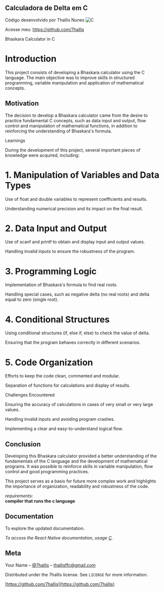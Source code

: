 ## Calculadora de Delta em C 
Código desenvolvido por Thallis Nunes 
![C](https://img.shields.io/badge/C-00599C?style=for-the-badge&logo=c&logoColor=white)


Acesse meu: https://github.com/7hallis

Bhaskara Calculator in C

# Introduction

This project consists of developing a Bhaskara calculator using the C language. The main objective was to improve skills in structured programming, variable manipulation and application of mathematical concepts.

## Motivation

The decision to develop a Bhaskara calculator came from the desire to practice fundamental C concepts, such as data input and output, flow control and manipulation of mathematical functions, in addition to reinforcing the understanding of Bhaskara's formula.

Learnings

During the development of this project, several important pieces of knowledge were acquired, including:

# 1. Manipulation of Variables and Data Types

Use of float and double variables to represent coefficients and results.

Understanding numerical precision and its impact on the final result.

# 2. Data Input and Output

Use of scanf and printf to obtain and display input and output values.

Handling invalid inputs to ensure the robustness of the program.

# 3. Programming Logic

Implementation of Bhaskara's formula to find real roots.

Handling special cases, such as negative delta (no real roots) and delta equal to zero (single root).

# 4. Conditional Structures

Using conditional structures (if, else if, else) to check the value of delta.

Ensuring that the program behaves correctly in different scenarios.

# 5. Code Organization

Efforts to keep the code clean, commented and modular.

Separation of functions for calculations and display of results.

Challenges Encountered

Ensuring the accuracy of calculations in cases of very small or very large values.

Handling invalid inputs and avoiding program crashes.

Implementing a clear and easy-to-understand logical flow.

## Conclusion

Developing this Bhaskara calculator provided a better understanding of the fundamentals of the C language and the development of mathematical programs. It was possible to reinforce skills in variable manipulation, flow control and good programming practices.

This project serves as a basis for future more complex work and highlights the importance of organization, readability and robustness of the code.




_requirements:_ <br>
**compiler that runs the c language**

## Documentation

To explore the updated documentation.

_To access the React Native documentation, usage [C](https://devdocs.io/c/)._ <br>
## Meta

Your Name – [@7hallis](https://x.com/7hallis) – thallisffc@gmail.com

Distributed under the 7hallis license. See `LICENSE` for more information.

[https://github.com/7hallis](https://github.com/7hallis)
